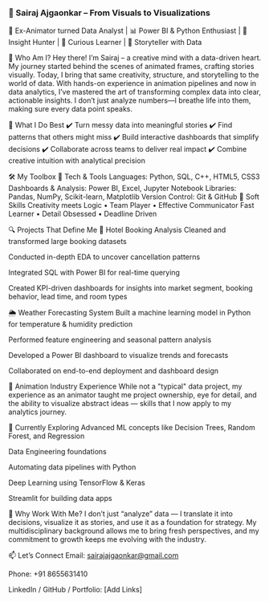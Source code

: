 ### 🎯 Sairaj Ajgaonkar – From Visuals to Visualizations

🎨 Ex-Animator turned Data Analyst | 📊 Power BI & Python Enthusiast | 🧠 Insight Hunter | 🧠 Curious Learner  | 💬 Storyteller with Data

🌟 Who Am I?
Hey there! I’m Sairaj – a creative mind with a data-driven heart.
 My journey started behind the scenes of animated frames, crafting stories visually. Today, I bring that same creativity, structure, and storytelling to the world of data.
With hands-on experience in animation pipelines and now in data analytics, I’ve mastered the art of transforming complex data into clear, actionable insights.
I don’t just analyze numbers—I breathe life into them, making sure every data point speaks.

🚀 What I Do Best
✔️ Turn messy data into meaningful stories
 ✔️ Find patterns that others might miss
 ✔️ Build interactive dashboards that simplify decisions
 ✔️ Collaborate across teams to deliver real impact
 ✔️ Combine creative intuition with analytical precision

🛠️ My Toolbox
🔧 Tech & Tools
Languages: Python, SQL, C++, HTML5, CSS3
 Dashboards & Analysis: Power BI, Excel, Jupyter Notebook
 Libraries: Pandas, NumPy, Scikit-learn, Matplotlib
 Version Control: Git & GitHub
💬 Soft Skills
Creativity meets Logic • Team Player • Effective Communicator
 Fast Learner • Detail Obsessed • Deadline Driven

🔍 Projects That Define Me
🏨 Hotel Booking Analysis
Cleaned and transformed large booking datasets


Conducted in-depth EDA to uncover cancellation patterns


Integrated SQL with Power BI for real-time querying


Created KPI-driven dashboards for insights into market segment, booking behavior, lead time, and room types


🌦️ Weather Forecasting System
Built a machine learning model in Python for temperature & humidity prediction


Performed feature engineering and seasonal pattern analysis


Developed a Power BI dashboard to visualize trends and forecasts


Collaborated on end-to-end deployment and dashboard design


🎥 Animation Industry Experience
While not a "typical" data project, my experience as an animator taught me project ownership, eye for detail, and the ability to visualize abstract ideas — skills that I now apply to my analytics journey.

🌱 Currently Exploring
Advanced ML concepts like Decision Trees, Random Forest, and Regression


Data Engineering foundations


Automating data pipelines with Python


Deep Learning using TensorFlow & Keras


Streamlit for building data apps



💬 Why Work With Me?
I don’t just “analyze” data — I translate it into decisions, visualize it as stories, and use it as a foundation for strategy. My multidisciplinary background allows me to bring fresh perspectives, and my commitment to growth keeps me evolving with the industry.

📫 Let’s Connect
Email: sairajajgaonkar@gmail.com


Phone: +91 8655631410


LinkedIn / GitHub / Portfolio: [Add Links]



